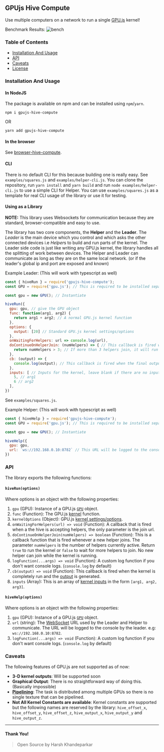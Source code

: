## GPUjs Hive Compute
Use multiple computers on a network to run a single [GPU.js](https://github.com/gpujs/gpu.js) kernel!

Benchmark Results:
![bench](https://files.gitter.im/5cb7663bd73408ce4fbe0054/IUTE/image.png)

### Table of Contents
- [Installation And Usage](#installation-and-usage)
- [API](#api)
- [Caveats](#caveats)
- [License](LICENSE)

### Installation And Usage
#### In NodeJS
The package is available on npm and can be installed using `npm`/`yarn`.
```
npm i gpujs-hive-compute
```
OR
```
yarn add gpujs-hive-compute
```

#### In the browser
See [browser-hive-compute](https://github.com/HarshKhandeparkar/browser-hive-compute).

#### CLI
There is no default CLI for this because building one is really easy. See `examples/squares.js` and `examples/helper-cli.js`.
You can clone the repository, run `yarn install` and `yarn build` and run `node examples/helper-cli.js` to use a simple CLI for Helper. You can use `examples/squares.js` as a template for real CLI usage of the library or use it for testing.

#### Using as a Library
**NOTE:** This library uses Websockets for communication because they are standard, browser-compatible and easy to use.

The library has two core components, the **Helper** and the **Leader**. The *Leader* is the main device which you control and which asks the other connected devices i.e *Helper*s to build and run parts of the kernel. The Leader side code is just like writing any GPU.js kernel, the library handles all the splitting of work between devices. The Helper and Leader can communicate as long as they are on the same local network. (or if the leader's global ip and port are exposed and known)

Example Leader: (This will work with typescript as well)
```js
const { hiveRun } = require('gpujs-hive-compute');
const GPU = require('gpu.js'); // This is required to be installed separately

const gpu = new GPU(); // Instantiate

hiveRun({
  gpu: gpu, // give the GPU object
  func: function(arg1, arg2) {
    return arg1 + arg2; // A normal GPU.js kernel function
  },
  options: {
    output: [20] // Standard GPU.js kernel settings/options
  },
  onWaitingForHelpers: url => console.log(url),
  doContinueOnHelperJoin: (numHelpers) => { // This callback is fired whenever a new helper joins. Return true
    return numHelpers > 3; // If more than 3 helpers join, it will run the kernel and during this time, no new helper can join.
  },
  cb: (output) => {
    console.log(output); // This callback is fired when the final output is generated
  },
  inputs: [ // Inputs for the kernel, leave blank if there are no inputs.
    5, // arg1
    6 // arg2
  ],
})
```
See `examples/squares.js`.

Example Helper: (This will work with typescript as well)
```js
const { hiveHelp } = require('gpujs-hive-compute');
const GPU = require('gpu.js'); // This is required to be installed separately

const gpu = new GPU(); // Instantiate

hiveHelp({
  gpu: gpu,
  url: `ws://192.168.0.10:8782` // This URL will be logged to the console by the Leader and will differ from device to device.
})
```

### API
The library exports the following functions:

#### `hiveRun(options)`
Where options is an object with the following properties:
1. `gpu` (GPU): Instance of a GPU.js [`GPU`](https://github.com/gpujs/gpu.js#gpu-settings) object.
2. `func` (Function): The GPU.js [kernel](https://github.com/gpujs/gpu.js#creating-and-running-functions) function.
3. `kernelOptions` (Object): GPU.js [kernel settings/options](https://github.com/gpujs/gpu.js#gpucreatekernel-settings).
4. `onWaitingForHelpers(url) => void` (Function): A callback that is fired when a the hive is accepting helpers, the only parameter is the join url.
5. `doContinueOnHelperJoin(numHelpers) => boolean` (Function): This is a callback function that is fired whenever a new helper joins. The parameter `numHelpers` is the number of helpers currently active. Return `true` to run the kernel or `false` to wait for more helpers to join. No new helper can join while the kernel is running.
6. `logFunction(...args) => void` (Function): A custom log function if you don't want console logs.  (`console.log` by default)
7. `cb(output) => void` (Function): This callback is fired when the kernel is completely run and the [output](https://github.com/gpujs/gpu.js#creating-and-running-functions) is generated.
8. `inputs` (Array): This is an array of [kernel inputs](https://github.com/gpujs/gpu.js#accepting-input) in the form `[arg1, arg2, arg3]`.

#### `hiveHelp(options)`
Where options is an object with the following properties:
1. `gpu` (GPU): Instance of a GPU.js [`GPU`](https://github.com/gpujs/gpu.js#gpu-settings) object.
2. `url` (string): The [WebSocket](https://developer.mozilla.org/en-US/docs/Web/API/WebSockets_API) URL used by the Leader and Helper to communicate. The URL will be logged to the console by the leader. e.g: `ws://192.168.0.10:8782`.
3. `logFunction(...args) => void` (Function): A custom log function if you don't want console logs.  (`console.log` by default)

### Caveats
The following features of GPU.js are not supported as of now:
- **3-D kernel outputs**: Will be supported soon
- **Graphical Output**: There is no straightforward way of doing this. (Basically impossible)
- [**Pipelining**](https://github.com/gpujs/gpu.js#pipelining): The task is distributed among multiple GPUs so there is no single texture that can be pipelined.
- **Not All Kernel Constants are available**: Kernel constants are supported but the following names are reserved by the library: `hive_offset_x`, `hive_offset_y`, `hive_offset_z`, `hive_output_x`, `hive_output_y` and `hive_output_z`.


****
#### Thank You!
> Open Source by Harsh Khandeparkar
